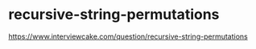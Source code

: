 # recursive-string-permutations

https://www.interviewcake.com/question/recursive-string-permutations
